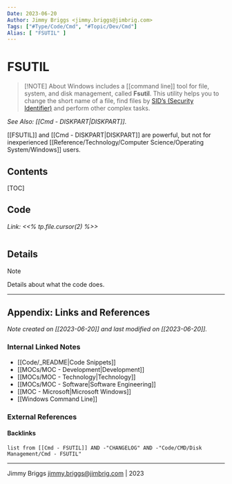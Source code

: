 ```yaml
---
Date: 2023-06-20
Author: Jimmy Briggs <jimmy.briggs@jimbrig.com>
Tags: ["#Type/Code/Cmd", "#Topic/Dev/Cmd"]
Alias: [ "FSUTIL" ]
---
```


# FSUTIL

> [!NOTE] About
> Windows includes a [[command line]] tool for file, system, and disk management, called **Fsutil**. This utility helps you to change the short name of a file, find files by [SID’s (Security Identifier)](https://www.thewindowsclub.com/what-are-windows-security-identifiers-and-how-to-resolve-sids) and perform other complex tasks.

*See Also: [[Cmd - DISKPART|DISKPART]]*.

[[FSUTIL]] and [[Cmd - DISKPART|DISKPART]] are powerful, but not for inexperienced [[Reference/Technology/Computer Science/Operating System/Windows]] users.

## Contents

[TOC]

## Code

*Link: <<% tp.file.cursor(2) %>>*

```powershell

```

## Details


> [!NOTE]
> Details about what the code does.



***

## Appendix: Links and References

*Note created on [[2023-06-20]] and last modified on [[2023-06-20]].*

### Internal Linked Notes

- [[Code/_README|Code Snippets]]
- [[MOCs/MOC - Development|Development]]
- [[MOCs/MOC - Technology|Technology]]
- [[MOCs/MOC - Software|Software Engineering]]
- [[MOC - Microsoft|Microsoft Windows]]
- [[Windows Command Line]]

### External References



#### Backlinks

```dataview
list from [[Cmd - FSUTIL]] AND -"CHANGELOG" AND -"Code/CMD/Disk Management/Cmd - FSUTIL"
```


***

Jimmy Briggs <jimmy.briggs@jimbrig.com> | 2023

